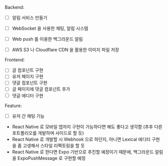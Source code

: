 Backend:
  - [ ] 알림 서비스 만들기
  - [ ] WebSocket 을 사용한 채팅, 알림 시스템
  - [ ] Web push 를 이용한 백그라운드 알림
  - [ ] AWS S3 나 Cloudflare CDN 을 활용한 이미지 파일 저장


Frontend:
  - [ ] 글 컴포넌트 구현
  - [ ] 유저 페이지 구현
  - [ ] 댓글 컴포넌트 구현
  - [ ] 글 페이지에 댓글 컴포넌트 추가
  - [ ] 댓글 에디터 구현

Feature:
  - [ ] 유저 간 채팅 기능

+ React Native 로 모바일 앱까지 구현이 가능하다면 해도 좋다고 생각함 (추후 다른 포트폴리오를 개발하며 사이드로 할 듯)
+ React Native 로 개발할 시 Webhook 으로 하던지, 아니면 Lexical 에디터 구현을 좀 고생해서 스타일 리펙토링을 할 듯
+ React Native 로 한다면 Expo 기반으로 추진할 예정이기 때문에, 백그라운드 알림을 ExpoPushMessage 로 구현할 예정